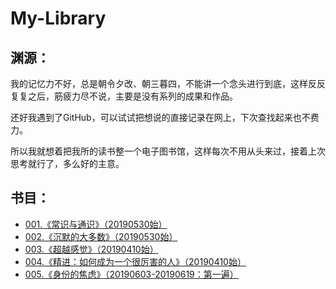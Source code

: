 # My-Library

## 渊源：

我的记忆力不好，总是朝令夕改、朝三暮四，不能讲一个念头进行到底，这样反反复复之后，筋疲力尽不说，主要是没有系列的成果和作品。

还好我遇到了GitHub，可以试试把想说的直接记录在网上，下次查找起来也不费力。

所以我就想着把我所的读书整一个电子图书馆，这样每次不用从头来过，接着上次思考就行了，多么好的主意。

## 书目：

- [001.《常识与通识》（20190530始）](ch001《常识与通识》.md)
- [002.《沉默的大多数》（20190530始）](ch002《沉默的大多数》.md)
- [003.《超越感觉》（20190410始）](ch003《超越感觉》.md)
- [004.《精进：如何成为一个很厉害的人》（20190410始）](ch004《精进：如何成为一个很厉害的人》.md)
- [005.《身份的焦虑》（20190603-20190619：第一遍）](ch005《身份的焦虑》.md)
